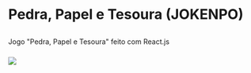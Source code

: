 # Pedra, Papel e Tesoura (JOKENPO)

##

Jogo "Pedra, Papel e Tesoura" feito com React.js

###

<div text-align="center">
    <img src="https://user-images.githubusercontent.com/109401296/193701158-16af3436-9323-4973-8344-713fc705bff5.png">
</div>